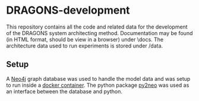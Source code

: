 
# DRAGONS-development
This repository contains all the code and related data for the development of the DRAGONS system architecting method. Documentation may be found (in HTML format, should be view in a browser) under \docs. The architecture data used to run experiments is stored under /data.

## Setup
A [Neo4j](https://neo4j.com/) graph database was used to handle the model data and was setup to run inside a [docker container](https://neo4j.com/docs/operations-manual/current/docker/). The python package [py2neo](https://py2neo.org/2021.1/) was used as an interface between the database and python. 
